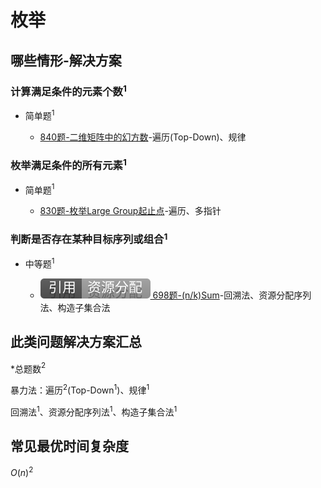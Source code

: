 # 枚举

## 哪些情形-解决方案

### 计算满足条件的元素个数$^1$

+ 简单题$^1$

  + [840题-二维矩阵中的幻方数]-遍历(Top-Down)、规律

### 枚举满足条件的所有元素$^1$

+ 简单题$^1$

  + [830题-枚举Large Group起止点]-遍历、多指针

### 判断是否存在某种目标序列或组合$^1$

+ 中等题$^1$

  + [![[引用][资源分配]](/figures/Ref-ResourceAllocation.svg) 698题-(n/k)Sum](/资源分配/698-PartitiontoKEqualSumSubsets.md)-回溯法、资源分配序列法、构造子集合法

## 此类问题解决方案汇总

\*总题数$^2$

暴力法：遍历$^2$(Top-Down$^1$)、规律$^1$

回溯法$^1$、资源分配序列法$^1$、构造子集合法$^1$

## 常见最优时间复杂度

$O(n)^2$

<!-- 题目链接 -->
[840题-二维矩阵中的幻方数]:840-MagicSquaresInGrid.md
[830题-枚举Large Group起止点]:830-PositionsofLargeGroups.md
